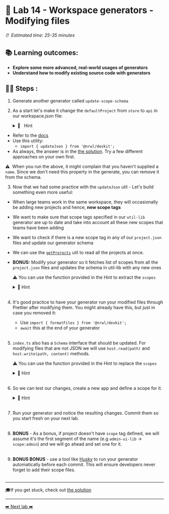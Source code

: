 # 🧵 Lab 14 - Workspace generators - Modifying files

###### ⏰ &nbsp;Estimated time: 25-35 minutes

## 📚 Learning outcomes:

- **Explore some more advanced, real-world usages of generators**
- **Understand how to modify existing source code with generators**
  <br />

## 🏋️‍♀️ Steps :

1. Generate another generator called `update-scope-schema`
   <br />

2. As a start let's make it change the `defaultProject` from `store` to `api` in our workspace.json file:

   <details>
   <summary>🐳 &nbsp;&nbsp;Hint</summary>

- Refer to the [docs](https://nx.dev/latest/angular/nx-devkit/index#updatejson)
- Use this utility:
  - `import { updateJson } from '@nrwl/devkit';`
- As always, the answer is in the [the solution](SOLUTION.md). Try a few different approaches on your own first.
</details>

⚠️&nbsp;&nbsp;When you run the above, it might complain that you haven't supplied a `name`. Since
we don't need this property in the generate, you can remove it from the schema.
<br />

3. Now that we had some practice with the `updateJson` util - Let's build something even more useful:

- When large teams work in the same workspace, they will occasionally be adding new projects and hence, **new scope tags**
- We want to make sure that scope tags specified in our `util-lib` generator are up to date and take into account all these new scopes that teams have been adding
- We want to check if there is a new scope tag in any of our `project.json` files and update our generator schema
- We can use the [`getProjects`](https://nx.dev/l/a/nx-devkit/index#getprojects) util to read all the projects at once.
- **BONUS:** Modify your generator so it fetches list of scopes from all the `project.json` files and updates the schema in util-lib with any new ones

  ⚠️ You can use the function provided in the Hint to extract the `scopes`

   <details>
   <summary>🐳 Hint</summary>

  ```typescript
  function getScopes(projectMap: Map<string, ProjectConfiguration>) {
    const projects: any[] = Object.values(projectMap);
    const allScopes: string[] = projects
      .map((project) =>
        project.tags
          // take only those that point to scope
          .filter((tag: string) => tag.startsWith('scope:'))
      )
      // flatten the array
      .reduce((acc, tags) => [...acc, ...tags], [])
      // remove prefix `scope:`
      .map((scope: string) => scope.slice(6));
    // remove duplicates
    return Array.from(new Set(allScopes));
  }
  ```

   </details>

   <br />

4. It's good practice to have your generator run your modified files through Prettier after modifying them. You might already have this, but just in case you removed it:

   - Use `import { formatFiles } from '@nrwl/devkit';`
   - `await` this at the end of your generator
     <br /> <br />

5. `index.ts` also has a `Schema` interface that should be updated. For modifying files that are not JSON we will use `host.read(path)` and `host.write(path, content)` methods.

   ⚠️ You can use the function provided in the Hint to replace the `scopes`

   <details>
   <summary>🐳 Hint</summary>

   ```typescript
   function replaceScopes(content: string, scopes: string[]): string {
     const joinScopes = scopes.map((s) => `'${s}'`).join(' | ');
     const PATTERN = /interface Schema \{\n.*\n.*\n\}/gm;
     return content.replace(
       PATTERN,
       `interface Schema {
     name: string;
     directory: ${joinScopes};
   }`
     );
   }
   ```

   </details>
   <br />

6. So we can test our changes, create a new app and define a scope for it.

     <details>
   <summary>🐳 Hint</summary>

   ```shell
   nx generate app vide-games --tags=scope:vide-games
   ```

   </details>
   <br />

7. Run your generator and notice the resulting changes. Commit them so you start fresh on your next lab.
   <br /> <br />

8. **BONUS** - As a bonus, if project doesn't have `scope` tag defined, we will assume it's the first segment of the name (e.g `admin-ui-lib` -> `scope:admin`) and we will go ahead and set one for it.
   <br /> <br />

9. **BONUS BONUS** - use a tool like [Husky](https://typicode.github.io/husky/#/) to run your
   generator automatically before each commit. This will ensure developers never forget to add
   their scope files.
   <br /> <br />

---

🎓If you get stuck, check out [the solution](SOLUTION.md)

---

[➡️ Next lab ➡️](../lab15/LAB.md)
